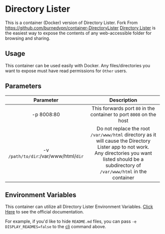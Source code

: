 # Directory Lister

This is a container (Docker) version of Directory Lister.
Fork From https://github.com/burnedvpn/container-DirectoryLister
[Directory Lister](https://github.com/DirectoryLister/DirectoryLister) is the easiest way to expose the contents of any web-accessible folder for browsing and sharing.

## Usage

This container can be used easily with Docker. Any files/directories you want to expose must have read permissions for `Other` users.



## Parameters

| Parameter | Description |
| :-: | :-: |
| -p 8008:80 | This forwards port `80` in the container to port `8008` on the host |
| -v `/path/to/dir`:/var/www/html/`dir` | Do not replace the root `/var/www/html` directory as it will cause the Directory Lister app to not work.<br/>Any directories you want listed should be a subdirectory of `/var/www/html` in the container |

## Environment Variables

This container can utilize all Directory Lister Environment Variables. [Click Here](https://docs.directorylister.com/configuration/app-config-reference) to see the official documentation.

For example, if you'd like to hide `README.md` files, you can pass `-e DISPLAY_READMES=false` to the [cli](#cli) command above.
